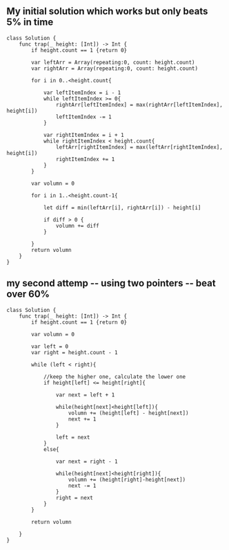 ## My initial solution which works but only beats 5% in time
    class Solution {
        func trap(_ height: [Int]) -> Int {
            if height.count == 1 {return 0}

            var leftArr = Array(repeating:0, count: height.count)
            var rightArr = Array(repeating:0, count: height.count)

            for i in 0..<height.count{

                var leftItemIndex = i - 1
                while leftItemIndex >= 0{
                    rightArr[leftItemIndex] = max(rightArr[leftItemIndex], height[i])
                    leftItemIndex -= 1
                }

                var rightItemIndex = i + 1
                while rightItemIndex < height.count{
                    leftArr[rightItemIndex] = max(leftArr[rightItemIndex], height[i])
                    rightItemIndex += 1
                }
            }

            var volumn = 0

            for i in 1..<height.count-1{

                let diff = min(leftArr[i], rightArr[i]) - height[i]

                if diff > 0 {
                    volumn += diff
                }

            }
            return volumn
        }
    }
    
## my second attemp -- using two pointers -- beat over 60%
    class Solution {
        func trap(_ height: [Int]) -> Int {
            if height.count == 1 {return 0}

            var volumn = 0

            var left = 0
            var right = height.count - 1

            while (left < right){

                //keep the higher one, calculate the lower one
                if height[left] <= height[right]{

                    var next = left + 1

                    while(height[next]<height[left]){
                        volumn += (height[left] - height[next])
                        next += 1
                    }

                    left = next    
                }
                else{

                    var next = right - 1

                    while(height[next]<height[right]){
                        volumn += (height[right]-height[next])
                        next -= 1
                    }
                    right = next
                }
            }

            return volumn

        }
    }

